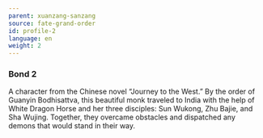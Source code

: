 ```yaml
---
parent: xuanzang-sanzang
source: fate-grand-order
id: profile-2
language: en
weight: 2
---
```


### Bond 2

A character from the Chinese novel “Journey to the West.” By the order of Guanyin Bodhisattva, this beautiful monk traveled to India with the help of White Dragon Horse and her three disciples: Sun Wukong, Zhu Bajie, and Sha Wujing. Together, they overcame obstacles and dispatched any demons that would stand in their way. 
